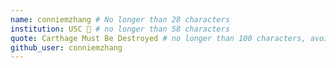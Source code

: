 ```yaml
---
name: conniemzhang # No longer than 28 characters
institution: USC 🚩 # no longer than 58 characters
quote: Carthage Must Be Destroyed # no longer than 100 characters, avoid using quotes(") to guarantee the format remains the same.
github_user: conniemzhang
---
```


